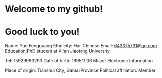 # Welcome to my github!
# Good luck to you!

Name: Yue Fengguang
Ethnicity: Han Chinese
Email: 643375731@qq.com
Education:PhD student at Xi'an Jiaotong University
 
Tel: 15929993293
Date of birth: 1995.11.06 
Major: Electronic Information
 
Place of origin: Tianshui City, Gansu Province 
Political affiliation: Member
